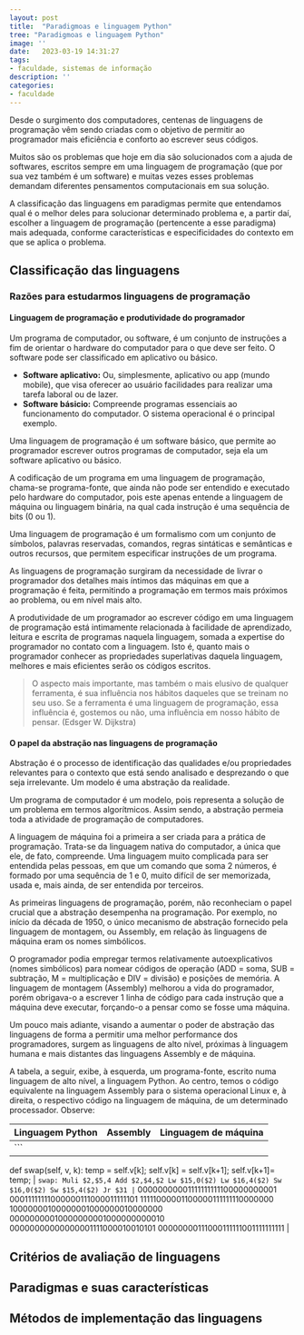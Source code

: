 ```yaml
---
layout: post
title:  "Paradigmoas e linguagem Python"
tree: "Paradigmoas e linguagem Python"
image: ''
date:   2023-03-19 14:31:27
tags:
- faculdade, sistemas de informação
description: ''
categories:
- faculdade
---
```


Desde o surgimento dos computadores, centenas de linguagens de programação vêm sendo criadas com o objetivo de permitir ao programador mais eficiência e conforto ao escrever seus códigos.

Muitos são os problemas que hoje em dia são solucionados com a ajuda de softwares, escritos sempre em uma linguagem de programação (que por sua vez também é um software) e muitas vezes esses problemas demandam diferentes pensamentos computacionais em sua solução.

A classificação das linguagens em paradigmas permite que entendamos qual é o melhor deles para solucionar determinado problema e, a partir daí, escolher a linguagem de programação (pertencente a esse paradigma) mais adequada, conforme características e especificidades do contexto em que se aplica o problema.

## Classificação das linguagens
### Razões para estudarmos linguagens de programação
#### Linguagem de programação e produtividade do programador
Um programa de computador, ou software, é um conjunto de instruções a fim de orientar o hardware do computador para o que deve ser feito. O software pode ser classificado em aplicativo ou básico.
- **Software aplicativo:** Ou, simplesmente, aplicativo ou app (mundo mobile), que visa oferecer ao usuário facilidades para realizar uma tarefa laboral ou de lazer.
- **Software básicio:** Compreende programas essenciais ao funcionamento do computador. O sistema operacional é o principal exemplo.

Uma linguagem de programação é um software básico, que permite ao programador escrever outros programas de computador, seja ela um software aplicativo ou básico.

A codificação de um programa em uma linguagem de programação, chama-se programa-fonte, que ainda não pode ser entendido e executado pelo hardware do computador, pois este apenas entende a linguagem de máquina ou linguagem binária, na qual cada instrução é uma sequência de bits (0 ou 1).

Uma linguagem de programação é um formalismo com um conjunto de símbolos, palavras reservadas, comandos, regras sintáticas e semânticas e outros recursos, que permitem especificar instruções de um programa.

As linguagens de programação surgiram da necessidade de livrar o programador dos detalhes mais íntimos das máquinas em que a programação é feita, permitindo a programação em termos mais próximos ao problema, ou em nível mais alto.

A produtividade de um programador ao escrever código em uma linguagem de programação está intimamente relacionada à facilidade de aprendizado, leitura e escrita de programas naquela linguagem, somada a expertise do programador no contato com a linguagem. Isto é, quanto mais o programador conhecer as propriedades superlativas daquela linguagem, melhores e mais eficientes serão os códigos escritos.

> O aspecto mais importante, mas também o mais elusivo de qualquer ferramenta, é sua influência nos hábitos daqueles que se treinam no seu uso. Se a ferramenta é uma linguagem de programação, essa influência é, gostemos ou não, uma influência em nosso hábito de pensar. (Edsger W. Dijkstra)

#### O papel da abstração nas linguagens de programação
Abstração é o processo de identificação das qualidades e/ou propriedades relevantes para o contexto que está sendo analisado e desprezando o que seja irrelevante. Um modelo é uma abstração da realidade.

Um programa de computador é um modelo, pois representa a solução de um problema em termos algorítmicos. Assim sendo, a abstração permeia toda a atividade de programação de computadores.

A linguagem de máquina foi a primeira a ser criada para a prática de programação. Trata-se da linguagem nativa do computador, a única que ele, de fato, compreende. Uma linguagem muito complicada para ser entendida pelas pessoas, em que um comando que soma 2 números, é formado por uma sequência de 1 e 0, muito difícil de ser memorizada, usada e, mais ainda, de ser entendida por terceiros.

As primeiras linguagens de programação, porém, não reconheciam o papel crucial que a abstração desempenha na programação. Por exemplo, no início da década de 1950, o único mecanismo de abstração fornecido pela linguagem de montagem, ou Assembly, em relação às linguagens de máquina eram os nomes simbólicos.

O programador podia empregar termos relativamente autoexplicativos (nomes simbólicos) para nomear códigos de operação (ADD = soma, SUB = subtração, M = multiplicação e DIV = divisão) e posições de memória. A linguagem de montagem (Assembly) melhorou a vida do programador, porém obrigava-o a escrever 1 linha de código para cada instrução que a máquina deve executar, forçando-o a pensar como se fosse uma máquina.

Um pouco mais adiante, visando a aumentar o poder de abstração das linguagens de forma a permitir uma melhor performance dos programadores, surgem as linguagens de alto nível, próximas à linguagem humana e mais distantes das linguagens Assembly e de máquina.

A tabela, a seguir, exibe, à esquerda, um programa-fonte, escrito numa linguagem de alto nível, a linguagem Python. Ao centro, temos o código equivalente na linguagem Assembly para o sistema operacional Linux e, à direita, o respectivo código na linguagem de máquina, de um determinado processador. Observe:



| Linguagem Python | Assembly | Linguagem de máquina |
| ---------------- | -------- | -------------------- |
| ```
def swap(self, v, k):
temp = self.v[k];
self.v[k] =
self.v[k+1];
self.v[k+1]= temp; | ```
swap:
Muli $2,$5,4
Add $2,$4,$2
Lw $15,0($2)
Lw $16,4($2)
Sw $16,0($2)
Sw $15,4($2)
Jr $31 | ```
00000000001111111111100000000001
00011111111000000111000011111101
11111000001100000111111110000000
10000000100000001000000010000000
00000000010000000001000000000010
00000000000000001111000010010101
00000000111000111111001111111111 |

## Critérios de avaliação de linguagens

## Paradigmas e suas características

## Métodos de implementação das linguagens